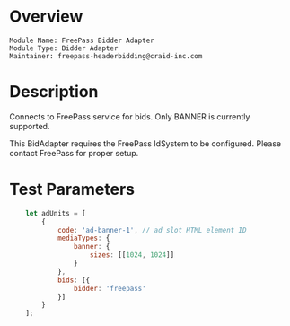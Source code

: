 # Overview

```
Module Name: FreePass Bidder Adapter
Module Type: Bidder Adapter
Maintainer: freepass-headerbidding@craid-inc.com
```

# Description

Connects to FreePass service for bids. Only BANNER is currently supported. 

This BidAdapter requires the FreePass IdSystem to be configured. Please contact FreePass for proper setup.

# Test Parameters
```javascript
    let adUnits = [
        {
            code: 'ad-banner-1', // ad slot HTML element ID
            mediaTypes: {
                banner: {
                    sizes: [[1024, 1024]]
                }
            },
            bids: [{
                bidder: 'freepass'
            }]
        }
    ];
```

